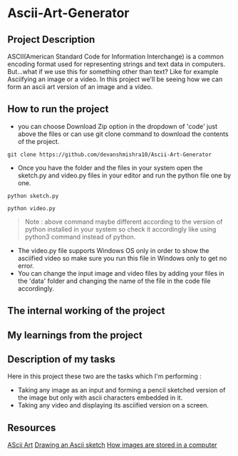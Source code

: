 # Ascii-Art-Generator
## Project Description
ASCII(American Standard Code for Information Interchange) is a common encoding format used for representing strings and text data in computers.
But…what if we use this for something other than text? Like for example Asciifying an image or a video. In this project we'll be seeing how we can form an ascii art version of an image and a video. 
## How to run the project
* you can choose Download Zip option in the dropdown of 'code' just above the files or can use git clone command to download the contents of the project.
```
git clone https://github.com/devanshmishra10/Ascii-Art-Generator
```
* Once you have the folder and the files in your system open the sketch.py and video.py files in your editor and run the python file one by one.
```
python sketch.py
```
```
python video.py
```
> Note : above command maybe different according to the version of python installed in your system so check it accordingly like using python3 command instead of python.
* The video.py file supports Windows OS only in order to show the asciified video so make sure you run this file in Windows only to get no error. 
* You can change the input image and video files by adding your files in the 'data' folder and changing the name of the file in the code file accordingly.
## The internal working of the project


## My learnings from the project


## Description of my tasks
Here in this project these two are the tasks which I'm performing :
* Taking any image as an input and forming a pencil sketched version of the image but only with ascii characters embedded in it.
* Taking any video and displaying its asciified version on a screen.
## Resources
[AScii Art](https://en.wikipedia.org/wiki/ASCII_art#Types_and_styles)
[Drawing an Ascii sketch](https://blog.waffles.space/2017/03/01/ascii-sketch/#fnref:2)
[How images are stored in a computer](https://alekya3.medium.com/how-images-are-stored-in-a-computer-f364d11b4e93)

